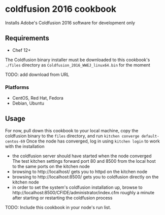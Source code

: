 # coldfusion 2016 cookbook

Installs Adobe's Coldfusion 2016 software for development only

## Requirements

- Chef 12+

The Coldfusion binary installer must be downloaded to this cookbook's `./files` directory as `Coldfusion_2016_WWEJ_linux64.bin` for the moment

TODO: add download from URL

### Platforms

- CentOS, Red Hat, Fedora
- Debian, Ubuntu

## Usage

For now, pull down this cookbook to your local machine, copy the coldfusion binary to the `files` directory, and run `kitchen converge default-centos-69`
Once the node has converged, log in using `kitchen login` to work with the installation

- the coldfusion server should have started when the node converged
The test kitchen settings forward port 80 and 8500 from the local host to the same ports on the kitchen node
- browsing to http://localhost/ gets you to httpd on the kitchen node
- browsing to http://localhost:8500/ gets you to coldfusion directly on the kitchen node
- in order to set the system's coldfusion installation up, browse to http://localhost:8500/CFIDE/administrator/index.cfm roughly a minute after starting or restarting the coldfusion process

TODO: Include this cookbook in your node's run list.
